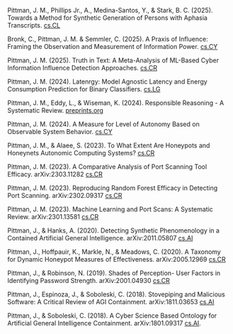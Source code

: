 Pittman, J. M., Phillips Jr., A., Medina-Santos, Y., & Stark, B. C. (2025). Towards a Method for Synthetic Generation of Persons with Aphasia Transcripts. [cs.CL](https://doi.org/10.48550/arXiv.2510.24817)

Bronk, C., Pittman, J. M. & Semmler, C. (2025). A Praxis of Influence: Framing the Observation and Measurement of Information Power. [cs.CY](https://doi.org/10.48550/arXiv.2508.18482)

Pittman, J. M. (2025). Truth in Text: A Meta-Analysis of ML-Based Cyber Information Influence Detection Approaches. [cs.CR](https://doi.org/10.48550/arXiv.2503.22686)

Pittman, J. M. (2024). Latenrgy: Model Agnostic Latency and Energy Consumption Prediction for Binary Classifiers. [cs.LG](https://doi.org/10.48550/arXiv.2412.19241)

Pittman, J. M., Eddy, L., & Wiseman, K. (2024). Responsible Reasoning - A Systematic Review. [preprints.org](https://www.preprints.org/manuscript/202410.0985/v1/download)

Pittman, J. M. (2024). A Measure for Level of Autonomy Based on Observable System Behavior. [cs.CY](https://arxiv.org/pdf/2407.14975)

Pittman, J. M., & Alaee, S. (2023). To What Extent Are Honeypots and Honeynets Autonomic Computing Systems? [cs.CR](http://arxiv.org/abs/2307.11038)

Pittman, J. M. (2023). A Comparative Analysis of Port Scanning Tool Efficacy. arXiv:2303.11282 [cs.CR](https://arxiv.org/abs/2303.11282)

Pittman, J. M. (2023). Reproducing Random Forest Efficacy in Detecting Port Scanning. arXiv:2302.09317 [cs.CR](https://arxiv.org/abs/2302.09317)

Pittman, J. M. (2023). Machine Learning and Port Scans: A Systematic Review. arXiv:2301.13581 [cs.CR](https://arxiv.org/abs/2301.13581)

Pittman, J., & Hanks, A. (2020). Detecting Synthetic Phenomenology in a Contained Artificial General Intelligence. arXiv:2011.05807 [cs.AI](https://arxiv.org/abs/arXiv:2011.05807)

Pittman, J., Hoffpauir, K., Markle, N., & Meadows, C. (2020). A Taxonomy for Dynamic Honeypot Measures of Effectiveness. arXiv:2005.12969 [cs.CR](https://arxiv.org/abs/2005.12969)

Pittman, J., & Robinson, N. (2019). Shades of Perception- User Factors in Identifying Password Strength. arXiv:2001.04930 [cs.CR](https://arxiv.org/abs/2001.04930)

Pittman, J., Espinoza, J., & Soboleski, C. (2018). Stovepiping and Malicious Software: A Critical Review of AGI Containment. arXiv:1811.03653 [cs.AI](https://arxiv.org/abs/1811.03653)

Pittman, J., & Soboleski, C. (2018). A Cyber Science Based Ontology for Artificial General Intelligence Containment. arXiv:1801.09317 [cs.AI](https://arxiv.org/abs/1801.09317).

